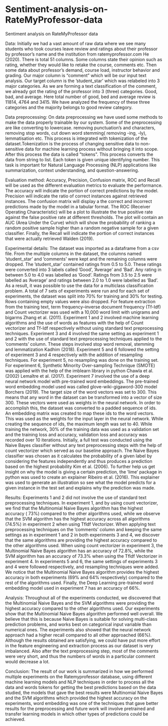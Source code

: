# Sentiment-analysis-on-RateMyProfessor-data
Sentiment analysis on RateMyProfessor data 

Data:
Initially we had a vast amount of raw data where we see many students who took courses leave review and ratings about their professor by professor’s name and the institution from ratemyprofessor.com He (2020). There is total 51 columns. Some columns state their opinion such as rating, whether they would like to retake the course, comments etc. Then some data about professor’s demand, course load, instructor behavior and grading. Our major column is “comment” which will be our input text analysis. Our target column is the ’student_star’ which was relabeled into 3 major categories. As we are forming a text classification of the comment, we already got the rating of the professor into 3 (three) categories. Good, bad, and average. Here total number of good, bed and average review is 11814, 4764 and 3415. We have analyzed the frequency of these three categories and the majority belongs to good review category.

Data preprocessing:
On data preprocessing we have used some methods to make the data properly trainable by our system. Some of the preprocessing are like converting to lowercase. removing punctuation’s and characters, removing stop words, cut down word stemming( removing -ing, -ly), lemmatisation etc. This process is integrated with tokenization of the dataset.Tokenization is the process of changing sensitive data to non-sensitive data for machine learning process without bringing it into scope. After this process the data is called "tokens". This process converts the data from string to list. Each token is given unique identifying number. This task is important for Natural Language Processing (NLP) applications like summarization, context understanding, and question-answering.

Evaluation method:
Accuracy, Precision, Confusion matrix, ROC and Recall will be used as the different evaluation metrics to evaluate the performance. The accuracy will indicate the portion of correct predictions by the model. Precision will indicate the ratio of correct instances against retrieved instances. The confusion matrix will display a the correct and incorrect predictions made by the model in a tabular format. The ROC (Receiver Operating Characteristic) will be a plot to illustrate the true positive rate against the false positive rate at different thresholds. The plot will contain an AUC (Area Under the Curve) which will show the probability of ranking a random positive sample higher than a random negative sample for a given classifier. Finally, the Recall will indicate the portion of correct instances that were actually retrieved Walden (2019).

Experimental details:
The dataset was imported as a dataframe from a csv file. From the multiple columns in the dataset, the columns named ’student_star’ and ’comments’ were kept and the remaining columns were dropped. The ’student_star’ contained ratings from 0.5 to 5.0. These ratings were converted into 3 labels called ’Good’, ’Average’ and ’Bad’. Any rating in between 5.0 to 4.0 was labelled as ’Good’. Ratings from 3.5 to 2.5 were labelled as ’Average’ and ratings between 2.0 to 1.0 were labelled as ’Bad’. As a result, it was possible to use the data for a multiclass classification problem. A total of 7 sets of experiments were run and for each set of experiments, the dataset was split into 70% for training and 30% for testing. Rows containing empty values were also dropped. For feature extraction from the training text, term frequency–inverse document frequency (Tf-Idf) and Count vectorizer was used with a 10,000 word limit with unigrams and bigarms Zhang et al. (2011). Experiment 1 and 2 involved machine learning algorithms and the use of words as features with the help of Count vectorizer and Tf-Idf respectively without using standard text preprocessing techniques. Experiment 3 and 4 involved the same setting as experiment 1 and 2 with the use of standard text preprocessing techniques applied to the ’comments’ column. These steps involved stop word removal, stemming and lemmatization Kadhim (2018). Experiment 5 and 6 followed the setting of experiment 3 and 4 respectively with the addition of resampling techniques. For experiment 5, no resampling was done on the training set. For experiment 6, Synthetic Minority Over-sampling Technique (SMOTE) was applied with the help of the imblearn library in python Chawla et al. (2002) Lemaître et al. (2017). Experiment 7 involved the use of a deep neural network model with pre-trained word embeddings. The pre-trained word embedding model used was called glove-wiki-gigaword-300 model Borchers (2019). The target size of the word vectors was set to 300. This means that any word in the dataset can be transformed into a vector of size 300. These vectors were used as weights in the neural network.
In order to accomplish this, the dataset was converted to a padded sequence of ids. An embedding matrix was created to map these ids to the word vectors. This was used as the weights for the input layer in the neural network. While creating the sequence of ids, the maximum length was set to 40. While training the network, 30% of the training data was used as a validation set and the training loss and accuracy, validation loss and accuracy was recorded over 10 iterations. Initially, a full test was conducted using the Naive Bayes classifier without any text preprocessing steps with the help of count vectorizer which served as our baseline approach. The Naive Bayes classifier was chosen as it calculates the probability of a given label by considering the features independently and thus produces a prediction based on the highest probability Kim et al. (2006). To further help us get insight on why the model is giving a certain prediction, the ’lime’ package in python was used to create an explainer Ribeiro et al. (2016). This explainer was used to generate an illustration so see what the model predicts for a given instance in the test set and explains why the prediction was made.

Results:
Experiments 1 and 2 did not involve the use of standard text preprocessing techniques. In experiment 1, and by using count vectorizer, we find that the Multinomial Naive Bayes algorithm has the highest accuracy ( 73%) compared to the other algorithms used, while we observe that the SVM algorithm has the highest accuracy across all algorithms (74.5%) in experiment 2 when using Tfldf Vectorizer. When applying text preprocessing techniques on the ’comments’ column and keeping the same settings as in experiment 1 and 2 in both experiments 3 and 4, we discover that the same algorithms are providing the highest accuracy compared to the other algorithms used. When using count vectorizer in experiment 3, the Multinomial Naive Bayes algorithm has an accuracy of 72.8%, while the SVM algorithm has an accuracy of 73.3% when using the Tfldf Vectorizer in experiment 4. In experiments 5 and 6, the same settings of experiments 3 and 4 were followed respectively, and resampling techniques were added. We notice that the Multinomial Naive Bayes algorithm provides the highest accuracy in both experiments (69% and 64% respectively) compared to the rest of the algorithms used. Finally, the Deep Learning pre-trained word embedding model used in experiment 7 has an accuracy of 66%.

Analysis:
Throughout all of the experiments conducted, we discovered that the Multinomial Naive Bayes and the SVM algorithms were providing the highest accuracy compared to the other algorithms used. Our experiments show that the Multinomial Naive Bayes algorithm performed well overall. We believe that this is because Naive Bayes is suitable for solving multi-class prediction problems, and works best on categorical input variable than numerical ones. The experiments also showed that the neural network approach had a higher recall compared to all other approached (66%). Although the results obtained are satisfying, we could have put more effort in the feature engineering and extraction process as our dataset is very imbalanced. Also after the text preprocessing step, most of the comments were very short, and thus the numbers of words in a particular comment would decrease a lot.

Conclusion:
The result of our work is summarized in how we performed multiple experiments on the Ratemyprofessor database, using different machine learning models and NLP techniques in order to process all the data and words tokens for getting the best predictions based on the data studied, the models that gave the best results were Multinomial Naive Bayes and the SVM algorithms which provided the highest accuracy on the experiments, word embedding was one of the techniques that gave better results for the preprocessing and future work will involve pretrained and transfer learning models in which other types of predictions could be achieved.
